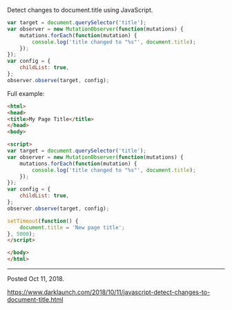 Detect changes to document.title using JavaScript.

```javascript
var target = document.querySelector('title');
var observer = new MutationObserver(function(mutations) {
    mutations.forEach(function(mutation) {
        console.log('title changed to "%s"', document.title);
    });
});
var config = {
    childList: true,
};
observer.observe(target, config);
```

Full example:

```html
<html>
<head>
<title>My Page Title</title>
</head>
<body>

<script>
var target = document.querySelector('title');
var observer = new MutationObserver(function(mutations) {
    mutations.forEach(function(mutation) {
        console.log('title changed to "%s"', document.title);
    });
});
var config = {
    childList: true,
};
observer.observe(target, config);

setTimeout(function() {
    document.title = 'New page title';
}, 5000);
</script>

</body>
</html>
```

---

Posted Oct 11, 2018.

https://www.darklaunch.com/2018/10/11/javascript-detect-changes-to-document-title.html